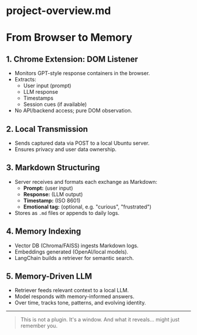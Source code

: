 # project-overview.md

# From Browser to Memory

## 1. Chrome Extension: DOM Listener

- Monitors GPT-style response containers in the browser.
- Extracts:
    - User input (prompt)
    - LLM response
    - Timestamps
    - Session cues (if available)
- No API/backend access; pure DOM observation.

## 2. Local Transmission

- Sends captured data via POST to a local Ubuntu server.
- Ensures privacy and user data ownership.

## 3. Markdown Structuring

- Server receives and formats each exchange as Markdown:
    - **Prompt:** (user input)
    - **Response:** (LLM output)
    - **Timestamp:** (ISO 8601)
    - **Emotional tag:** (optional, e.g. "curious", "frustrated")
- Stores as `.md` files or appends to daily logs.

## 4. Memory Indexing

- Vector DB (Chroma/FAISS) ingests Markdown logs.
- Embeddings generated (OpenAI/local models).
- LangChain builds a retriever for semantic search.

## 5. Memory-Driven LLM

- Retriever feeds relevant context to a local LLM.
- Model responds with memory-informed answers.
- Over time, tracks tone, patterns, and evolving identity.

---

> This is not a plugin. It's a window.
> And what it reveals… might just remember you.